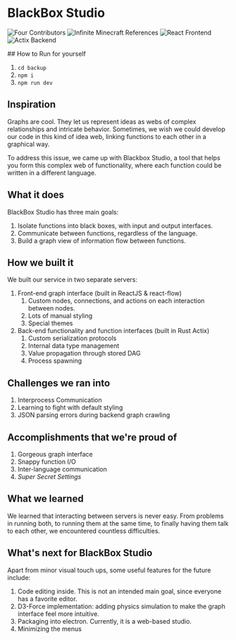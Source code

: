 # BlackBox Studio
<p>
    <img src="https://img.shields.io/badge/Contributors-4-purple?logo=github" alt="Four Contributors" > 
    <img src="https://img.shields.io/badge/Minecraft References-∞-green?logo=mojang studios" alt="Infinite Minecraft References"> 
    <img src="https://img.shields.io/badge/Frontend-React-blue?logo=react" alt="React Frontend">
    <img src="https://img.shields.io/badge/Backend-Actix-orange?logo=rust" alt="Actix Backend">
</p>
## How to Run for yourself

1. `cd backup`
2. `npm i`
3. `npm run dev`

## Inspiration
Graphs are cool. They let us represent ideas as webs of complex relationships and intricate behavior. Sometimes, we wish we could develop our code in this kind of idea web, linking functions to each other in a graphical way.

To address this issue, we came up with Blackbox Studio, a tool that helps you form this complex web of functionality, where each function could be written in a different language.

## What it does
BlackBox Studio has three main goals:
1. Isolate functions into black boxes, with input and output interfaces.
2. Communicate between functions, regardless of the language.
3. Build a graph view of information flow between functions.

## How we built it
We built our service in two separate servers:
1. Front-end graph interface (built in ReactJS & react-flow)
    1. Custom nodes, connections, and actions on each interaction between nodes.
    2. Lots of manual styling
    3. Special themes
2. Back-end functionality and function interfaces (built in Rust Actix)
    1. Custom serialization protocols
    2. Internal data type management
    3. Value propagation through stored DAG
    4. Process spawning


## Challenges we ran into
1. Interprocess Communication
2. Learning to fight with default styling
3. JSON parsing errors during backend graph crawling

## Accomplishments that we're proud of
1. Gorgeous graph interface
2. Snappy function I/O
3. Inter-language communication
4. _Super Secret Settings_

## What we learned
We learned that interacting between servers is never easy. From problems in running both, to running them at the same time, to finally having them talk to each other, we encountered countless difficulties.

## What's next for BlackBox Studio
Apart from minor visual touch ups, some useful features for the future include:
1. Code editing inside. This is not an intended main goal, since everyone has a favorite editor.
2. D3-Force implementation: adding physics simulation to make the graph interface feel more intuitive.
3. Packaging into electron. Currently, it is a web-based studio.
4. Minimizing the menus
